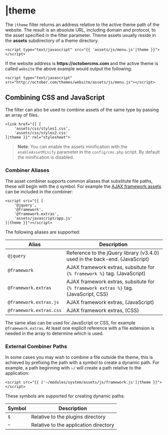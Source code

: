 # |theme

The `|theme` filter returns an address relative to the active theme path of the website. The result is an absolute URL, including domain and protocol, to the asset specified in the filter parameter. Theme assets usually reside in the **assets** subdirectory of a theme directory.

    <script type="text/javascript" src="{{ 'assets/js/menu.js'|theme }}"></script>

If the website address is __https://octobercms.com__ and the active theme is called `website` the above example would output the following:

    <script type="text/javascript" src="http://october.com/themes/website/assets/js/menu.js"></script>

<a name="combine-css-javascript"></a>
## Combining CSS and JavaScript

The filter can also be used to combine assets of the same type by passing an array of files.

    <link href="{{ [
        'assets/css/styles1.css',
        'assets/css/styles2.css'
    ]|theme }}" rel="stylesheet">

> **Note**: You can enable the assets minification with the `enableAssetMinify` parameter in the `config/cms.php` script. By default the minification is disabled.

<a name="combiner-aliases"></a>
### Combiner Aliases

The asset combiner supports common aliases that substitute file paths, these will begin with the `@` symbol. For example the [AJAX framework assets](../ajax/introduction#framework-script) can be included in the combiner:

    <script src="{{ [
        '@jquery',
        '@framework',
        '@framework.extras',
        'assets/javascript/app.js'
    ]|theme }}"></script>

The following aliases are supported:

Alias | Description
------------- | -------------
`@jquery` | Reference to the jQuery library (v3.4.0) used in the back-end. (JavaScript)
`@framework` | AJAX framework extras, subsitute for `{% framework %}` tag. (JavaScript)
`@framework.extras` | AJAX framework extras, subsitute for `{% framework extras %}` tag. (JavaScript, CSS)
`@framework.extras.js` | AJAX framework extras, (JavaScript)
`@framework.extras.css` | AJAX framework extras, (CSS)

The same alias can be used for JavaScript or CSS, for example `@framework.extras`. At least one explicit reference with a file extension is needed in the array to determine which is used.

<a name="external-combiner-paths"></a>
### External Combiner Paths

In some cases you may wish to combine a file outside the theme, this is achieved by prefixing the path with a symbol to create a dynamic path. For example, a path beginning with `~/` will create a path relative to the application:

    <script src="{{ ['~/modules/system/assets/js/framework.js']|theme }}"></script>

These symbols are supported for creating dynamic paths:

Symbol | Description
------------- | -------------
`$` | Relative to the plugins directory
`~` | Relative to the application directory
